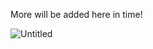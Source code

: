 More will be added here in time!

![Untitled](https://user-images.githubusercontent.com/6277739/128935351-0ec7f211-cf70-4b0f-9e6b-c8e14ae2bd88.png)
